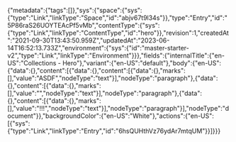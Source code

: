 {"metadata":{"tags":[]},"sys":{"space":{"sys":{"type":"Link","linkType":"Space","id":"abjv67t9l34s"}},"type":"Entry","id":"5P86raS26UOYTEAcPf5vMb","contentType":{"sys":{"type":"Link","linkType":"ContentType","id":"hero"}},"revision":1,"createdAt":"2021-09-30T13:43:50.959Z","updatedAt":"2023-06-14T16:52:13.733Z","environment":{"sys":{"id":"master-starter-v2","type":"Link","linkType":"Environment"}}},"fields":{"internalTitle":{"en-US":"Collections - Hero"},"variant":{"en-US":"default"},"body":{"en-US":{"data":{},"content":[{"data":{},"content":[{"data":{},"marks":[],"value":"ASDF","nodeType":"text"}],"nodeType":"paragraph"},{"data":{},"content":[{"data":{},"marks":[],"value":"","nodeType":"text"}],"nodeType":"paragraph"},{"data":{},"content":[{"data":{},"marks":[],"value":"!!!","nodeType":"text"}],"nodeType":"paragraph"}],"nodeType":"document"}},"backgroundColor":{"en-US":"White"},"actions":{"en-US":[{"sys":{"type":"Link","linkType":"Entry","id":"6hsQUHthVz76ydAr7mtqUM"}}]}}}